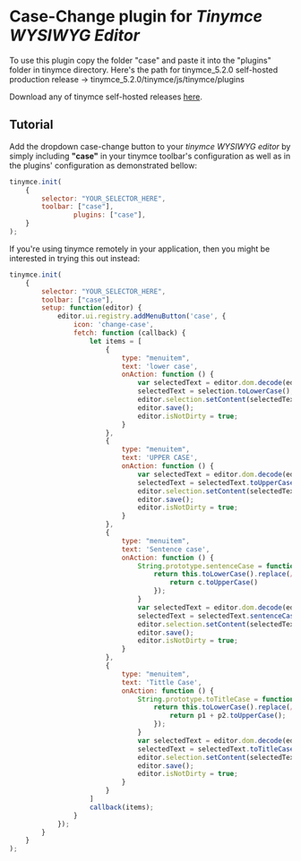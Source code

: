 # Case-Change plugin for _Tinymce WYSIWYG Editor_

To use this plugin copy the folder "case" and paste it into the "plugins" folder in tinymce directory.
Here's the path for tinymce_5.2.0 self-hosted production release -> tinymce_5.2.0/tinymce/js/tinymce/plugins

Download any of tinymce self-hosted releases [here](https://www.tiny.cloud/get-tiny/self-hosted/).

## Tutorial
Add the dropdown case-change button to your _tinymce WYSIWYG editor_ by simply including **"case"** in your tinymce toolbar's configuration as well as in the plugins' configuration as demonstrated bellow:
```javascript
tinymce.init(
	{
		selector: "YOUR_SELECTOR_HERE",
		toolbar: ["case"],
            	plugins: ["case"],
	}
);
```

If you're using tinymce remotely in your application, then you might be interested in trying this out instead:
```javascript
tinymce.init(
    {
        selector: "YOUR_SELECTOR_HERE",
        toolbar: ["case"],
        setup: function(editor) {
            editor.ui.registry.addMenuButton('case', {
                icon: 'change-case',
                fetch: function (callback) {
                    let items = [
                        {
                            type: "menuitem",
                            text: 'lower case',
                            onAction: function () {
                                var selectedText = editor.dom.decode(editor.selection.getContent());
                                selectedText = selection.toLowerCase();
                                editor.selection.setContent(selectedText);
                                editor.save();
                                editor.isNotDirty = true;
                            }
                        },
                        {
                            type: "menuitem",
                            text: 'UPPER CASE',
                            onAction: function () {
                                var selectedText = editor.dom.decode(editor.selection.getContent());
                                selectedText = selectedText.toUpperCase();
                                editor.selection.setContent(selectedText);
                                editor.save();
                                editor.isNotDirty = true;
                            }
                        },
                        {
                            type: "menuitem",
                            text: 'Sentence case',
                            onAction: function () {
                                String.prototype.sentenceCase = function () {
                                    return this.toLowerCase().replace(/(^\s*\w|[\.\!\?]\s*\w)/g, function (c) {
                                        return c.toUpperCase()
                                    });
                                }
                                var selectedText = editor.dom.decode(editor.selection.getContent());
                                selectedText = selectedText.sentenceCase();
                                editor.selection.setContent(selectedText);
                                editor.save();
                                editor.isNotDirty = true;
                            }
                        },
                        {
                            type: "menuitem",
                            text: 'Tittle Case',
                            onAction: function () {
                                String.prototype.toTitleCase = function () {
                                    return this.toLowerCase().replace(/(^|[^a-z'])([a-z'])/g, function (m, p1, p2) {
                                        return p1 + p2.toUpperCase();
                                    });
                                }
                                var selectedText = editor.dom.decode(editor.selection.getContent());
                                selectedText = selectedText.toTitleCase();
                                editor.selection.setContent(selectedText);
                                editor.save();
                                editor.isNotDirty = true;
                            }
                        }
                    ]
                    callback(items);
                }
            });
        }
    }
);
```

